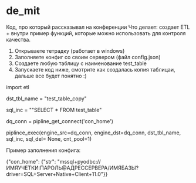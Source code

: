 # de_mit
 Код, про который рассказывал на конференции
 Что делает: создает ETL + внутри пример функций, которые можно использовать для контроля качества.
 
1. Открываете тетрадку (работает в windows)
2. Заполняете конфиг со своим сервером (файл config.json)
3. Создаете любую таблицу c наименование test_table
4. Запускаете код ниже, смотрите как создалась копия таблицаи, дальше все будет понятно :)

 
import etl

dst_tbl_name = "test_table_copy"

sql_inc = ""SELECT * FROM test_table"

dq_conn = pipline_get_connect('con_home')

piplince_exec(engine_src=dq_conn, engine_dst=dq_conn, dst_tbl_name, sql_inc, sql_del= None, cnt_pool=1)


Пример заполнения конфига:

{"con_home": {"str": "mssql+pyodbc://ИМЯУЧЕТКИ:ПАРОЛЬ@АДРЕССЕРВЕРА/ИМЯБАЗЫ?driver=SQL+Server+Native+Client+11.0"}}
 
